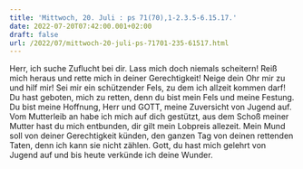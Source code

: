 ```yaml
---
title: 'Mittwoch, 20. Juli : ps 71(70),1-2.3.5-6.15.17.'
date: 2022-07-20T07:42:00.001+02:00
draft: false
url: /2022/07/mittwoch-20-juli-ps-71701-235-61517.html
---
```


Herr, ich suche Zuflucht bei dir. Lass mich doch niemals scheitern! Reiß mich heraus und rette mich in deiner Gerechtigkeit! Neige dein Ohr mir zu und hilf mir! Sei mir ein schützender Fels, zu dem ich allzeit kommen darf! Du hast geboten, mich zu retten, denn du bist mein Fels und meine Festung. Du bist meine Hoffnung, Herr und GOTT, meine Zuversicht von Jugend auf. Vom Mutterleib an habe ich mich auf dich gestützt, aus dem Schoß meiner Mutter hast du mich entbunden, dir gilt mein Lobpreis allezeit. Mein Mund soll von deiner Gerechtigkeit künden, den ganzen Tag von deinen rettenden Taten, denn ich kann sie nicht zählen. Gott, du hast mich gelehrt von Jugend auf und bis heute verkünde ich deine Wunder.